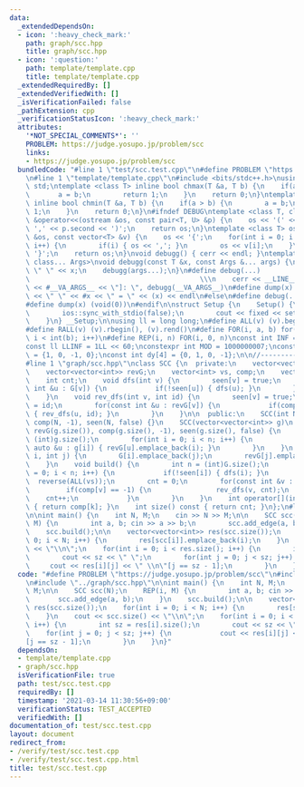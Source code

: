 ```yaml
---
data:
  _extendedDependsOn:
  - icon: ':heavy_check_mark:'
    path: graph/scc.hpp
    title: graph/scc.hpp
  - icon: ':question:'
    path: template/template.cpp
    title: template/template.cpp
  _extendedRequiredBy: []
  _extendedVerifiedWith: []
  _isVerificationFailed: false
  _pathExtension: cpp
  _verificationStatusIcon: ':heavy_check_mark:'
  attributes:
    '*NOT_SPECIAL_COMMENTS*': ''
    PROBLEM: https://judge.yosupo.jp/problem/scc
    links:
    - https://judge.yosupo.jp/problem/scc
  bundledCode: "#line 1 \"test/scc.test.cpp\"\n#define PROBLEM \"https://judge.yosupo.jp/problem/scc\"\
    \n#line 1 \"template/template.cpp\"\n#include <bits/stdc++.h>\nusing namespace\
    \ std;\ntemplate <class T> inline bool chmax(T &a, T b) {\n    if(a < b) {\n \
    \       a = b;\n        return 1;\n    }\n    return 0;\n}\ntemplate <class T>\
    \ inline bool chmin(T &a, T b) {\n    if(a > b) {\n        a = b;\n        return\
    \ 1;\n    }\n    return 0;\n}\n#ifndef DEBUG\ntemplate <class T, class U>\nostream\
    \ &operator<<(ostream &os, const pair<T, U> &p) {\n    os << '(' << p.first <<\
    \ ',' << p.second << ')';\n    return os;\n}\ntemplate <class T> ostream &operator<<(ostream\
    \ &os, const vector<T> &v) {\n    os << '{';\n    for(int i = 0; i < (int)v.size();\
    \ i++) {\n        if(i) { os << ','; }\n        os << v[i];\n    }\n    os <<\
    \ '}';\n    return os;\n}\nvoid debugg() { cerr << endl; }\ntemplate <class T,\
    \ class... Args>\nvoid debugg(const T &x, const Args &... args) {\n    cerr <<\
    \ \" \" << x;\n    debugg(args...);\n}\n#define debug(...)                   \
    \                                          \\\n    cerr << __LINE__ << \" [\"\
    \ << #__VA_ARGS__ << \"]: \", debugg(__VA_ARGS__)\n#define dump(x) cerr << __LINE__\
    \ << \" \" << #x << \" = \" << (x) << endl\n#else\n#define debug(...) (void(0))\n\
    #define dump(x) (void(0))\n#endif\n\nstruct Setup {\n    Setup() {\n        cin.tie(0);\n\
    \        ios::sync_with_stdio(false);\n        cout << fixed << setprecision(15);\n\
    \    }\n} __Setup;\n\nusing ll = long long;\n#define ALL(v) (v).begin(), (v).end()\n\
    #define RALL(v) (v).rbegin(), (v).rend()\n#define FOR(i, a, b) for(int i = (a);\
    \ i < int(b); i++)\n#define REP(i, n) FOR(i, 0, n)\nconst int INF = 1 << 30;\n\
    const ll LLINF = 1LL << 60;\nconstexpr int MOD = 1000000007;\nconst int dx[4]\
    \ = {1, 0, -1, 0};\nconst int dy[4] = {0, 1, 0, -1};\n\n//-------------------------------------\n\
    #line 1 \"graph/scc.hpp\"\nclass SCC {\n  private:\n    vector<vector<int>> G;\n\
    \    vector<vector<int>> revG;\n    vector<int> vs, comp;\n    vector<bool> seen;\n\
    \    int cnt;\n    void dfs(int v) {\n        seen[v] = true;\n        for(const\
    \ int &u : G[v]) {\n            if(!seen[u]) { dfs(u); }\n        }\n        vs.emplace_back(v);\n\
    \    }\n    void rev_dfs(int v, int id) {\n        seen[v] = true;\n        comp[v]\
    \ = id;\n        for(const int &u : revG[v]) {\n            if(comp[u] == -1)\
    \ { rev_dfs(u, id); }\n        }\n    }\n\n  public:\n    SCC(int N) : G(N), revG(N),\
    \ comp(N, -1), seen(N, false) {}\n    SCC(vector<vector<int>> g)\n        : G(g),\
    \ revG(g.size()), comp(g.size(), -1), seen(g.size(), false) {\n        int n =\
    \ (int)g.size();\n        for(int i = 0; i < n; i++) {\n            for(const\
    \ auto &u : g[i]) { revG[u].emplace_back(i); }\n        }\n    }\n    void add_edge(int\
    \ i, int j) {\n        G[i].emplace_back(j);\n        revG[j].emplace_back(i);\n\
    \    }\n    void build() {\n        int n = (int)G.size();\n        for(int i\
    \ = 0; i < n; i++) {\n            if(!seen[i]) { dfs(i); }\n        }\n      \
    \  reverse(ALL(vs));\n        cnt = 0;\n        for(const int &v : vs) {\n   \
    \         if(comp[v] == -1) {\n                rev_dfs(v, cnt);\n            \
    \    cnt++;\n            }\n        }\n    }\n    int operator[](int k) const\
    \ { return comp[k]; }\n    int size() const { return cnt; }\n};\n#line 4 \"test/scc.test.cpp\"\
    \n\nint main() {\n    int N, M;\n    cin >> N >> M;\n\n    SCC scc(N);\n    REP(i,\
    \ M) {\n        int a, b; cin >> a >> b;\n        scc.add_edge(a, b);\n    }\n\
    \    scc.build();\n\n    vector<vector<int>> res(scc.size());\n    for(int i =\
    \ 0; i < N; i++) {\n        res[scc[i]].emplace_back(i);\n    }\n    cout << scc.size()\
    \ << \"\\n\";\n    for(int i = 0; i < res.size(); i++) {\n        int sz = res[i].size();\n\
    \        cout << sz << \" \";\n        for(int j = 0; j < sz; j++) {\n       \
    \     cout << res[i][j] << \" \\n\"[j == sz - 1];\n        }\n    }\n}\n"
  code: "#define PROBLEM \"https://judge.yosupo.jp/problem/scc\"\n#include \"../template/template.cpp\"\
    \n#include \"../graph/scc.hpp\"\n\nint main() {\n    int N, M;\n    cin >> N >>\
    \ M;\n\n    SCC scc(N);\n    REP(i, M) {\n        int a, b; cin >> a >> b;\n \
    \       scc.add_edge(a, b);\n    }\n    scc.build();\n\n    vector<vector<int>>\
    \ res(scc.size());\n    for(int i = 0; i < N; i++) {\n        res[scc[i]].emplace_back(i);\n\
    \    }\n    cout << scc.size() << \"\\n\";\n    for(int i = 0; i < res.size();\
    \ i++) {\n        int sz = res[i].size();\n        cout << sz << \" \";\n    \
    \    for(int j = 0; j < sz; j++) {\n            cout << res[i][j] << \" \\n\"\
    [j == sz - 1];\n        }\n    }\n}"
  dependsOn:
  - template/template.cpp
  - graph/scc.hpp
  isVerificationFile: true
  path: test/scc.test.cpp
  requiredBy: []
  timestamp: '2021-03-14 11:30:56+09:00'
  verificationStatus: TEST_ACCEPTED
  verifiedWith: []
documentation_of: test/scc.test.cpp
layout: document
redirect_from:
- /verify/test/scc.test.cpp
- /verify/test/scc.test.cpp.html
title: test/scc.test.cpp
---
```


